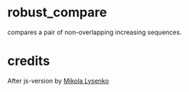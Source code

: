 # robust_compare
compares a pair of non-overlapping increasing sequences.

# credits 
After js-version by  [Mikola Lysenko](https://github.com/mikolalysenko/robust-compare)